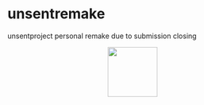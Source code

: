 # unsentremake
unsentproject personal remake due to submission closing
<div id="header" align="center">
  <img src="https://cdn.dribbble.com/users/1098837/screenshots/3843460/media/4911ee4f57cd3848b9a6585f2f59742d.gif" width="100"/>
</div>
